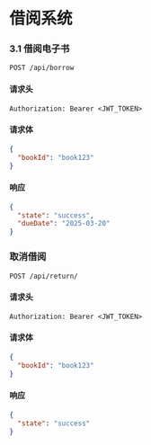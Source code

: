 # 借阅系统

### **3.1 借阅电子书**
```http
POST /api/borrow
```

#### 请求头

```http
Authorization: Bearer <JWT_TOKEN>
```

#### 请求体
```json
{
  "bookId": "book123"
}
```
#### 响应
```json
{
  "state": "success",
  "dueDate": "2025-03-20"
}
```

### 取消借阅
```http
POST /api/return/
```

#### 请求头

```http
Authorization: Bearer <JWT_TOKEN>
```

#### 请求体

```json
{
  "bookId": "book123"
}
```

#### 响应

```json
{
  "state": "success"
}
```
